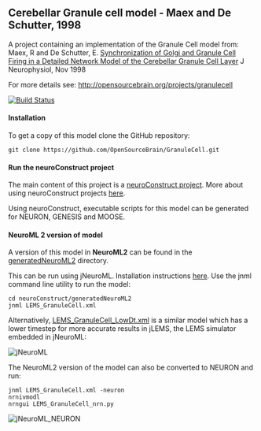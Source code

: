 ## Cerebellar Granule cell model - Maex and De Schutter, 1998


A project containing an implementation of the Granule Cell model from: Maex, R and De Schutter, E. 
[Synchronization of Golgi and Granule Cell Firing in a Detailed Network Model of the Cerebellar 
Granule Cell Layer](http://www.ncbi.nlm.nih.gov/pubmed/9819260) J Neurophysiol, Nov 1998

For more details see: http://opensourcebrain.org/projects/granulecell

[![Build Status](https://travis-ci.org/OpenSourceBrain/GranuleCell.svg?branch=master)](https://travis-ci.org/OpenSourceBrain/GranuleCell)

#### Installation

To get a copy of this model clone the GitHub repository:

    git clone https://github.com/OpenSourceBrain/GranuleCell.git
    
#### Run the neuroConstruct project

The main content of this project is a [neuroConstruct project](https://github.com/OpenSourceBrain/GranuleCell/tree/master/neuroConstruct). More about using neuroConstruct projects [here](http://www.opensourcebrain.org/docs#Using_neuroConstruct_Based_Projects).

Using neuroConstruct, executable scripts for this model can be generated for NEURON, GENESIS and MOOSE.

#### NeuroML 2 version of model

A version of this model in **NeuroML2** can be found in the [generatedNeuroML2](https://github.com/OpenSourceBrain/GranuleCell/tree/master/neuroConstruct/generatedNeuroML2) directory.

This can be run using jNeuroML. Installation instructions [here](https://github.com/NeuroML/jNeuroML). Use the jnml command line utility to run the model:

    cd neuroConstruct/generatedNeuroML2
    jnml LEMS_GranuleCell.xml
    
Alternatively, [LEMS_GranuleCell_LowDt.xml](https://github.com/OpenSourceBrain/GranuleCell/blob/master/neuroConstruct/generatedNeuroML2/LEMS_GranuleCell_LowDt.xml) is a similar model which has a lower timestep for more accurate results in jLEMS, the LEMS simulator embedded in jNeuroML:

![jNeuroML](https://raw.githubusercontent.com/OpenSourceBrain/GranuleCell/master/neuroConstruct/images/jnml.png)

The NeuroML2 version of the model can also be converted to NEURON and run:

    jnml LEMS_GranuleCell.xml -neuron
    nrnivmodl 
    nrngui LEMS_GranuleCell_nrn.py 

![jNeuroML_NEURON](https://raw.githubusercontent.com/OpenSourceBrain/GranuleCell/master/neuroConstruct/images/jnml_nrn.png)

    


    



